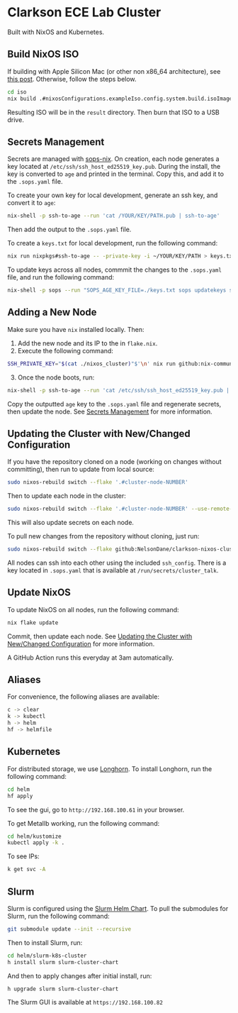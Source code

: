 # Clarkson ECE Lab Cluster

Built with NixOS and Kubernetes.


## Build NixOS ISO
If building with Apple Silicon Mac (or other non x86_64 architecture), see [this post](https://blog.nelsondane.me/posts/build-nixos-iso-on-silicon-mac/). Otherwise, follow the steps below.
```bash
cd iso
nix build .#nixosConfigurations.exampleIso.config.system.build.isoImage
```
Resulting ISO will be in the `result` directory. Then burn that ISO to a USB drive.

## Secrets Management
Secrets are managed with [sops-nix](https://github.com/Mic92/sops-nix). On creation, each node generates a key located at `/etc/ssh/ssh_host_ed25519_key.pub`. During the install, the key is converted to `age` and printed in the terminal. Copy this, and add it to the `.sops.yaml` file.

To create your own key for local development, generate an ssh key, and convert it to `age`:
```bash
nix-shell -p ssh-to-age --run 'cat /YOUR/KEY/PATH.pub | ssh-to-age'
```
Then add the output to the `.sops.yaml` file.

To create a `keys.txt` for local development, run the following command:
```bash
nix run nixpkgs#ssh-to-age -- -private-key -i ~/YOUR/KEY/PATH > keys.txt
```

To update keys across all nodes, commmit the changes to the `.sops.yaml` file, and run the following command:
```bash
nix-shell -p sops --run "SOPS_AGE_KEY_FILE=./keys.txt sops updatekeys secrets/secrets.yaml"
```

## Adding a New Node
Make sure you have `nix` installed locally. Then:
1. Add the new node and its IP to the in `flake.nix`.
2. Execute the following command:
```bash
SSH_PRIVATE_KEY="$(cat ./nixos_cluster)"$'\n' nix run github:nix-community/nixos-anywhere --extra-experimental-features "nix-command flakes" -- --flake '.#cluster-node-NUMBER' root@192.168.100.199
```
3. Once the node boots, run:
```bash
nix-shell -p ssh-to-age --run 'cat /etc/ssh/ssh_host_ed25519_key.pub | ssh-to-age'
```
Copy the outputted `age` key to the `.sops.yaml` file and regenerate secrets, then update the node. See [Secrets Management](#secrets-management) for more information.

## Updating the Cluster with New/Changed Configuration
If you have the repository cloned on a node (working on changes without committing), then run to update from local source:
```bash
sudo nixos-rebuild switch --flake '.#cluster-node-NUMBER'
```

Then to update each node in the cluster:
```bash
sudo nixos-rebuild switch --flake '.#cluster-node-NUMBER' --use-remote-sudo --target-host cluster@cluster-node-NUMBER
```
This will also update secrets on each node.

To pull new changes from the repository without cloning, just run:
```bash
sudo nixos-rebuild switch --flake github:NelsonDane/clarkson-nixos-cluster#cluster-node-NUMBER
```

All nodes can ssh into each other using the included `ssh_config`. There is a key located in `.sops.yaml` that is available at `/run/secrets/cluster_talk`.

## Update NixOS
To update NixOS on all nodes, run the following command:
```bash
nix flake update
```
Commit, then update each node. See [Updating the Cluster with New/Changed Configuration](#updating-the-cluster-with-newchanged-configuration) for more information.

A GitHub Action runs this everyday at 3am automatically.

## Aliases
For convenience, the following aliases are available:
```bash
c -> clear
k -> kubectl
h -> helm
hf -> helmfile
```

## Kubernetes
For distributed storage, we use [Longhorn](https://longhorn.io/). To install Longhorn, run the following command:
```bash
cd helm
hf apply
```
To see the gui, go to `http://192.168.100.61` in your browser.

To get Metallb working, run the following command:
```bash
cd helm/kustomize
kubectl apply -k .
```

To see IPs:
```bash
k get svc -A
```

## Slurm
Slurm is configured using the [Slurm Helm Chart](https://github.com/NelsonDane/slurm-k8s-cluster). To pull the submodules for Slurm, run the following command:
```bash
git submodule update --init --recursive
```

Then to install Slurm, run:
```bash
cd helm/slurm-k8s-cluster
h install slurm slurm-cluster-chart
```
And then to apply changes after initial install, run:
```bash
h upgrade slurm slurm-cluster-chart
```

The Slurm GUI is available at `https://192.168.100.82`
